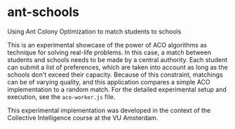 # ant-schools
Using Ant Colony Optimization to match students to schools

This is an experimental showcase of the power of ACO algorithms as technique for solving real-life problems. In this case, a match between students and schools needs to be made by a central authority. Each student can submit a list of preferences, which are taken into account as long as the schools don't exceed their capacity. Because of this constraint, matchings can be of varying quality, and this application compares a simple ACO implementation to a random match. For the detailed experimental setup and execution, see the `aco-worker.js` file.

This experimental implementation was developed in the context of the Collective Intelligence course at the VU Amsterdam.
